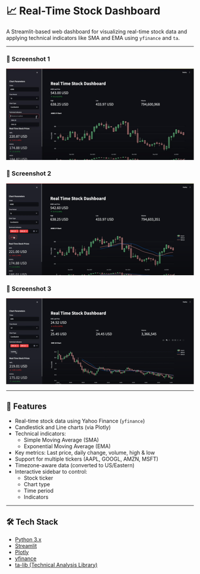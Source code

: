 # 📈 Real-Time Stock Dashboard

A Streamlit-based web dashboard for visualizing real-time stock data and applying technical indicators like SMA and EMA using `yfinance` and `ta`.

---

### 📸 Screenshot 1
![Dashboard Screenshot 1](img1.JPG)

### 📸 Screenshot 2
![Dashboard Screenshot 2](img2.PNG)

### 📸 Screenshot 3 
![Dashboard Screenshot 3](img3.PNG)

---

## 🚀 Features

- Real-time stock data using Yahoo Finance (`yfinance`)
- Candlestick and Line charts (via Plotly)
- Technical indicators: 
  - Simple Moving Average (SMA)
  - Exponential Moving Average (EMA)
- Key metrics: Last price, daily change, volume, high & low
- Support for multiple tickers (AAPL, GOOGL, AMZN, MSFT)
- Timezone-aware data (converted to US/Eastern)
- Interactive sidebar to control:
  - Stock ticker
  - Chart type
  - Time period
  - Indicators

---

## 🛠️ Tech Stack

- [Python 3.x](https://www.python.org/)
- [Streamlit](https://streamlit.io/)
- [Plotly](https://plotly.com/python/)
- [yfinance](https://github.com/ranaroussi/yfinance)
- [ta-lib (Technical Analysis Library)](https://github.com/bukosabino/ta)

